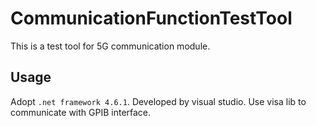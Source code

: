 CommunicationFunctionTestTool
===========================
This is a test tool for 5G communication module.

Usage
---------------------------
Adopt `.net framework 4.6.1`.  Developed by visual studio.
Use visa lib to communicate with GPIB interface.
